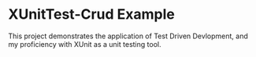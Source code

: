 # XUnitTest-Crud Example

This project demonstrates the application of Test Driven Devlopment, and my proficiency with XUnit as a unit testing tool.
